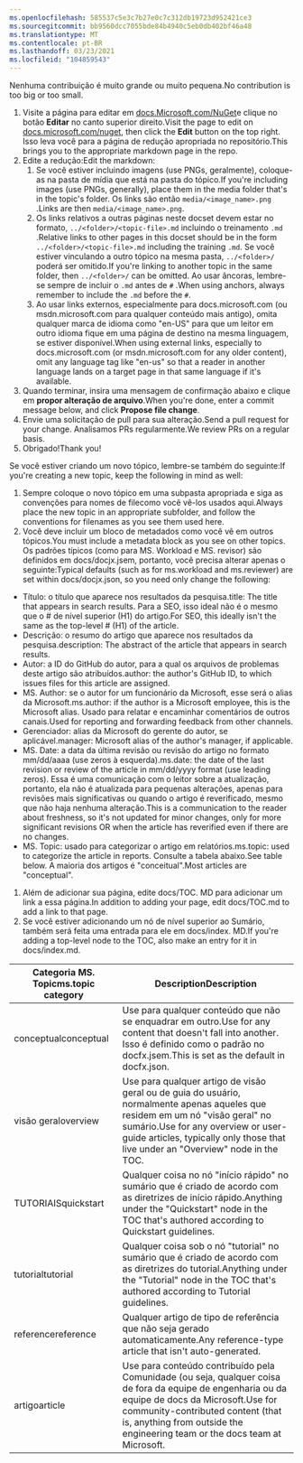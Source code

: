 ```yaml
---
ms.openlocfilehash: 585537c5e3c7b27e0c7c312db19723d952421ce3
ms.sourcegitcommit: bb9560dcc7055bde84b4940c5eb0db402bf46a48
ms.translationtype: MT
ms.contentlocale: pt-BR
ms.lasthandoff: 03/23/2021
ms.locfileid: "104859543"
---
```

<span data-ttu-id="4b9d8-101">Nenhuma contribuição é muito grande ou muito pequena.</span><span class="sxs-lookup"><span data-stu-id="4b9d8-101">No contribution is too big or too small.</span></span>

1. <span data-ttu-id="4b9d8-102">Visite a página para editar em [docs.Microsoft.com/NuGet](https://docs.microsoft.com/nuget/)e clique no botão **Editar** no canto superior direito.</span><span class="sxs-lookup"><span data-stu-id="4b9d8-102">Visit the page to edit on [docs.microsoft.com/nuget](https://docs.microsoft.com/nuget/), then click the **Edit** button on the top right.</span></span> <span data-ttu-id="4b9d8-103">Isso leva você para a página de redução apropriada no repositório.</span><span class="sxs-lookup"><span data-stu-id="4b9d8-103">This brings you to the appropriate markdown page in the repo.</span></span>
1. <span data-ttu-id="4b9d8-104">Edite a redução:</span><span class="sxs-lookup"><span data-stu-id="4b9d8-104">Edit the markdown:</span></span>
    1. <span data-ttu-id="4b9d8-105">Se você estiver incluindo imagens (use PNGs, geralmente), coloque-as na pasta de mídia que está na pasta do tópico.</span><span class="sxs-lookup"><span data-stu-id="4b9d8-105">If you're including images (use PNGs, generally), place them in the media folder that's in the topic's folder.</span></span> <span data-ttu-id="4b9d8-106">Os links são então `media/<image_name>.png` .</span><span class="sxs-lookup"><span data-stu-id="4b9d8-106">Links are then `media/<image_name>.png`.</span></span>
    1. <span data-ttu-id="4b9d8-107">Os links relativos a outras páginas neste docset devem estar no formato, `../<folder>/<topic-file>.md` incluindo o treinamento `.md` .</span><span class="sxs-lookup"><span data-stu-id="4b9d8-107">Relative links to other pages in this docset should be in the form `../<folder>/<topic-file>.md` including the training `.md`.</span></span> <span data-ttu-id="4b9d8-108">Se você estiver vinculando a outro tópico na mesma pasta, `../<folder>/` poderá ser omitido.</span><span class="sxs-lookup"><span data-stu-id="4b9d8-108">If you're linking to another topic in the same folder, then `../<folder>/` can be omitted.</span></span> <span data-ttu-id="4b9d8-109">Ao usar âncoras, lembre-se sempre de incluir o `.md` antes de `#` .</span><span class="sxs-lookup"><span data-stu-id="4b9d8-109">When using anchors, always remember to include the `.md` before the `#`.</span></span>
    1. <span data-ttu-id="4b9d8-110">Ao usar links externos, especialmente para docs.microsoft.com (ou msdn.microsoft.com para qualquer conteúdo mais antigo), omita qualquer marca de idioma como "en-US" para que um leitor em outro idioma fique em uma página de destino na mesma linguagem, se estiver disponível.</span><span class="sxs-lookup"><span data-stu-id="4b9d8-110">When using external links, especially to docs.microsoft.com (or msdn.microsoft.com for any older content), omit any language tag like "en-us" so that a reader in another language lands on a target page in that same language if it's available.</span></span>
1. <span data-ttu-id="4b9d8-111">Quando terminar, insira uma mensagem de confirmação abaixo e clique em **propor alteração de arquivo**.</span><span class="sxs-lookup"><span data-stu-id="4b9d8-111">When you're done, enter a commit message below, and click **Propose file change**.</span></span>
1. <span data-ttu-id="4b9d8-112">Envie uma solicitação de pull para sua alteração.</span><span class="sxs-lookup"><span data-stu-id="4b9d8-112">Send a pull request for your change.</span></span> <span data-ttu-id="4b9d8-113">Analisamos PRs regularmente.</span><span class="sxs-lookup"><span data-stu-id="4b9d8-113">We review PRs on a regular basis.</span></span>
1. <span data-ttu-id="4b9d8-114">Obrigado!</span><span class="sxs-lookup"><span data-stu-id="4b9d8-114">Thank you!</span></span>

<span data-ttu-id="4b9d8-115">Se você estiver criando um novo tópico, lembre-se também do seguinte:</span><span class="sxs-lookup"><span data-stu-id="4b9d8-115">If you're creating a new topic, keep the following in mind as well:</span></span>

1. <span data-ttu-id="4b9d8-116">Sempre coloque o novo tópico em uma subpasta apropriada e siga as convenções para nomes de filecomo você vê-los usados aqui.</span><span class="sxs-lookup"><span data-stu-id="4b9d8-116">Always place the new topic in an appropriate subfolder, and follow the conventions for filenames as you see them used here.</span></span>
1. <span data-ttu-id="4b9d8-117">Você deve incluir um bloco de metadados como você vê em outros tópicos.</span><span class="sxs-lookup"><span data-stu-id="4b9d8-117">You must include a metadata block as you see on other topics.</span></span> <span data-ttu-id="4b9d8-118">Os padrões típicos (como para MS. Workload e MS. revisor) são definidos em docs/docjx.jsem, portanto, você precisa alterar apenas o seguinte:</span><span class="sxs-lookup"><span data-stu-id="4b9d8-118">Typical defaults (such as for ms.workload and ms.reviewer) are set within docs/docjx.json, so you need only change the following:</span></span>

  - <span data-ttu-id="4b9d8-119">Título: o título que aparece nos resultados da pesquisa.</span><span class="sxs-lookup"><span data-stu-id="4b9d8-119">title: The title that appears in search results.</span></span> <span data-ttu-id="4b9d8-120">Para a SEO, isso ideal não é o mesmo que o # de nível superior (H1) do artigo.</span><span class="sxs-lookup"><span data-stu-id="4b9d8-120">For SEO, this ideally isn't the same as the top-level # (H1) of the article.</span></span>
  - <span data-ttu-id="4b9d8-121">Descrição: o resumo do artigo que aparece nos resultados da pesquisa.</span><span class="sxs-lookup"><span data-stu-id="4b9d8-121">description: The abstract of the article that appears in search results.</span></span>
  - <span data-ttu-id="4b9d8-122">Autor: a ID do GitHub do autor, para a qual os arquivos de problemas deste artigo são atribuídos.</span><span class="sxs-lookup"><span data-stu-id="4b9d8-122">author: the author's GitHub ID, to which issues files for this article are assigned.</span></span>
  - <span data-ttu-id="4b9d8-123">MS. Author: se o autor for um funcionário da Microsoft, esse será o alias da Microsoft.</span><span class="sxs-lookup"><span data-stu-id="4b9d8-123">ms.author: if the author is a Microsoft employee, this is the Microsoft alias.</span></span> <span data-ttu-id="4b9d8-124">Usado para relatar e encaminhar comentários de outros canais.</span><span class="sxs-lookup"><span data-stu-id="4b9d8-124">Used for reporting and forwarding feedback from other channels.</span></span>
  - <span data-ttu-id="4b9d8-125">Gerenciador: alias da Microsoft do gerente do autor, se aplicável.</span><span class="sxs-lookup"><span data-stu-id="4b9d8-125">manager: Microsoft alias of the author's manager, if applicable.</span></span>
  - <span data-ttu-id="4b9d8-126">MS. Date: a data da última revisão ou revisão do artigo no formato mm/dd/aaaa (use zeros à esquerda).</span><span class="sxs-lookup"><span data-stu-id="4b9d8-126">ms.date: the date of the last revision or review of the article in mm/dd/yyyy format (use leading zeros).</span></span> <span data-ttu-id="4b9d8-127">Essa é uma comunicação com o leitor sobre a atualização, portanto, ela não é atualizada para pequenas alterações, apenas para revisões mais significativas ou quando o artigo é reverificado, mesmo que não haja nenhuma alteração.</span><span class="sxs-lookup"><span data-stu-id="4b9d8-127">This is a communication to the reader about freshness, so it's not updated for minor changes, only for more significant revisions OR when the article has reverified even if there are no changes.</span></span>
  - <span data-ttu-id="4b9d8-128">MS. Topic: usado para categorizar o artigo em relatórios.</span><span class="sxs-lookup"><span data-stu-id="4b9d8-128">ms.topic: used to categorize the article in reports.</span></span> <span data-ttu-id="4b9d8-129">Consulte a tabela abaixo.</span><span class="sxs-lookup"><span data-stu-id="4b9d8-129">See table below.</span></span> <span data-ttu-id="4b9d8-130">A maioria dos artigos é "conceitual".</span><span class="sxs-lookup"><span data-stu-id="4b9d8-130">Most articles are "conceptual".</span></span> 
1. <span data-ttu-id="4b9d8-131">Além de adicionar sua página, edite docs/TOC. MD para adicionar um link a essa página.</span><span class="sxs-lookup"><span data-stu-id="4b9d8-131">In addition to adding your page, edit docs/TOC.md to add a link to that page.</span></span>
1. <span data-ttu-id="4b9d8-132">Se você estiver adicionando um nó de nível superior ao Sumário, também será feita uma entrada para ele em docs/index. MD.</span><span class="sxs-lookup"><span data-stu-id="4b9d8-132">If you're adding a top-level node to the TOC, also make an entry for it in docs/index.md.</span></span>

| <span data-ttu-id="4b9d8-133">Categoria MS. Topic</span><span class="sxs-lookup"><span data-stu-id="4b9d8-133">ms.topic category</span></span> | <span data-ttu-id="4b9d8-134">Description</span><span class="sxs-lookup"><span data-stu-id="4b9d8-134">Description</span></span> |
| --- | --- |
| <span data-ttu-id="4b9d8-135">conceptual</span><span class="sxs-lookup"><span data-stu-id="4b9d8-135">conceptual</span></span> | <span data-ttu-id="4b9d8-136">Use para qualquer conteúdo que não se enquadrar em outro.</span><span class="sxs-lookup"><span data-stu-id="4b9d8-136">Use for any content that doesn't fall into another.</span></span> <span data-ttu-id="4b9d8-137">Isso é definido como o padrão no docfx.jsem.</span><span class="sxs-lookup"><span data-stu-id="4b9d8-137">This is set as the default in docfx.json.</span></span> |
| <span data-ttu-id="4b9d8-138">visão geral</span><span class="sxs-lookup"><span data-stu-id="4b9d8-138">overview</span></span> | <span data-ttu-id="4b9d8-139">Use para qualquer artigo de visão geral ou de guia do usuário, normalmente apenas aqueles que residem em um nó "visão geral" no sumário.</span><span class="sxs-lookup"><span data-stu-id="4b9d8-139">Use for any overview or user-guide articles, typically only those that live under an "Overview" node in the TOC.</span></span> |
| <span data-ttu-id="4b9d8-140">TUTORIAIS</span><span class="sxs-lookup"><span data-stu-id="4b9d8-140">quickstart</span></span> | <span data-ttu-id="4b9d8-141">Qualquer coisa no nó "início rápido" no sumário que é criado de acordo com as diretrizes de início rápido.</span><span class="sxs-lookup"><span data-stu-id="4b9d8-141">Anything under the "Quickstart" node in the TOC that's authored according to Quickstart guidelines.</span></span> |
| <span data-ttu-id="4b9d8-142">tutorial</span><span class="sxs-lookup"><span data-stu-id="4b9d8-142">tutorial</span></span> | <span data-ttu-id="4b9d8-143">Qualquer coisa sob o nó "tutorial" no sumário que é criado de acordo com as diretrizes do tutorial.</span><span class="sxs-lookup"><span data-stu-id="4b9d8-143">Anything under the "Tutorial" node in the TOC that's authored according to Tutorial guidelines.</span></span> |
| <span data-ttu-id="4b9d8-144">reference</span><span class="sxs-lookup"><span data-stu-id="4b9d8-144">reference</span></span> | <span data-ttu-id="4b9d8-145">Qualquer artigo de tipo de referência que não seja gerado automaticamente.</span><span class="sxs-lookup"><span data-stu-id="4b9d8-145">Any reference-type article that isn't auto-generated.</span></span> |
| <span data-ttu-id="4b9d8-146">artigo</span><span class="sxs-lookup"><span data-stu-id="4b9d8-146">article</span></span> | <span data-ttu-id="4b9d8-147">Use para conteúdo contribuído pela Comunidade (ou seja, qualquer coisa de fora da equipe de engenharia ou da equipe de docs da Microsoft.</span><span class="sxs-lookup"><span data-stu-id="4b9d8-147">Use for community-contributed content (that is, anything from outside the engineering team or the docs team at Microsoft.</span></span> |
